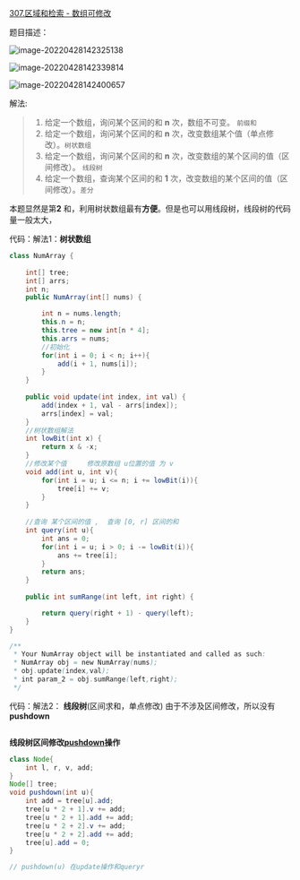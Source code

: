 [307.区域和检索 - 数组可修改](https://leetcode-cn.com/problems/range-sum-query-mutable/)



题目描述：

![image-20220428142325138](https://raw.githubusercontent.com/biienu/typora-image-location/master/typora-image/202204281423373.png)

![image-20220428142339814](https://raw.githubusercontent.com/biienu/typora-image-location/master/typora-image/202204281423925.png)

![image-20220428142400657](https://raw.githubusercontent.com/biienu/typora-image-location/master/typora-image/202204281426820.png)

解法:

> 1. 给定一个数组，询问某个区间的和 **n** 次，数组不可变。 `前缀和`
> 2. 给定一个数组，询问某个区间的和 **n** 次，改变数组某个值（单点修改）。`树状数组`
> 3. 给定一个数组，询问某个区间的和 **n** 次，改变数组的某个区间的值（区间修改）。 `线段树`
> 4. 给定一个数组，查询某个区间的和 **1** 次，改变数组的某个区间的值（区间修改）。`差分`



本题显然是第**2** 和，利用树状数组最有**方便**。但是也可以用线段树，线段树的代码量一般太大，


代码：解法1：**树状数组**

```java
class NumArray {
    
    int[] tree;
    int[] arrs;
    int n;
    public NumArray(int[] nums) {

        int n = nums.length;
        this.n = n;
        this.tree = new int[n * 4];
        this.arrs = nums;
        //初始化
        for(int i = 0; i < n; i++){
            add(i + 1, nums[i]);
        }
    }
    
    public void update(int index, int val) {
        add(index + 1, val - arrs[index]);
        arrs[index] = val;
    }
    //树状数组解法
    int lowBit(int x) {
        return x & -x;
    }
    //修改某个值     修改原数组 u位置的值 为 v
    void add(int u, int v){
        for(int i = u; i <= n; i += lowBit(i)){
            tree[i] += v;
        }
    }
    
    //查询 某个区间的值 ,  查询 [0, r] 区间的和
    int query(int u){
        int ans = 0;
        for(int i = u; i > 0; i -= lowBit(i)){
            ans += tree[i];
        }
        return ans;
    }
    
    public int sumRange(int left, int right) {

        return query(right + 1) - query(left);
    }
}

/**
 * Your NumArray object will be instantiated and called as such:
 * NumArray obj = new NumArray(nums);
 * obj.update(index,val);
 * int param_2 = obj.sumRange(left,right);
 */
```



代码：解法2： **线段树**(区间求和，单点修改)  由于不涉及区间修改，所以没有**pushdown**

```java
```



<b>线段树区间修改<u>**pushdown**</u>操作</b>

```java
class Node{
    int l, r, v, add;
}
Node[] tree;
void pushdown(int u){
    int add = tree[u].add;
    tree[u * 2 + 1].v += add;
    tree[u * 2 + 1].add += add;
    tree[u * 2 + 2].v += add;
    tree[u * 2 + 2].add += add;
    tree[u].add = 0;
}

// pushdown(u) 在update操作和queryr
```

